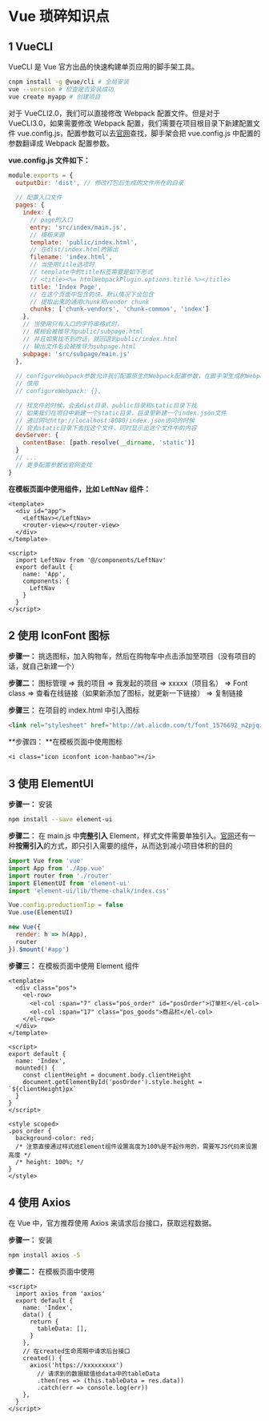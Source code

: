 # Vue 琐碎知识点

## 1 VueCLI

VueCLI 是 Vue 官方出品的快速构建单页应用的脚手架工具。

```bash
cnpm install -g @vue/cli # 全局安装
vue --version # 检查是否安装成功
vue create myapp # 创建项目
```

对于 VueCLI2.0，我们可以直接修改 Webpack 配置文件。但是对于 VueCLI3.0，如果需要修改 Webpack 配置，我们需要在项目根目录下新建配置文件 vue.config.js，配置参数可以去[官网](https://cli.vuejs.org/zh/config/)查找，脚手架会把 vue.config.js 中配置的参数翻译成 Webpack 配置参数。

**vue.config.js 文件如下：**

```javascript
module.exports = {
  outputDir: 'dist', // 修改打包后生成的文件所在的目录
  
  // 配置入口文件
  pages: {
    index: {
      // page的入口
      entry: 'src/index/main.js',
      // 模板来源
      template: 'public/index.html',
      // 在dist/index.html的输出
      filename: 'index.html',
      // 当使用title选项时
      // template中的title标签需要是如下形式
      // <title><%= htmlWebpackPlugin.options.title %></title>
      title: 'Index Page',
      // 在这个页面中包含的块，默认情况下会包含
      // 提取出来的通用chunk和vendor chunk
      chunks: ['chunk-vendors', 'chunk-common', 'index']
    },
    // 当使用只有入口的字符串格式时，
    // 模板会被推导为public/subpage.html
    // 并且如果找不到的话，就回退到public/index.html
    // 输出文件名会被推导为subpage.html
    subpage: 'src/subpage/main.js'
  },
  
  // configureWebpack参数允许我们配置原生的Webpack配置参数，在脚手架生成的Webpack配置文件的基础上，做一个merge
  // 慎用
  // configureWebpack: {},

  // 找文件的时候，会去dist目录、public目录和static目录下找
  // 如果我们在项目中新建一个static目录，目录里新建一个index.json文件
  // 通过网址http://localhost:8080/index.json访问的时候
  // 会去static目录下去找这个文件，同时显示出这个文件中的内容
  devServer: {
    contentBase: [path.resolve(__dirname, 'static')]
  }
  // ...
  // 更多配置参数去官网查找
}
```

**在模板页面中使用组件，比如 LeftNav 组件：**

```vue
<template>
  <div id="app">
    <LeftNav></LeftNav>
    <router-view></router-view>
  </div>
</template>

<script>
  import LeftNav from '@/components/LeftNav'
  export default {
    name: 'App',
    components: {
      LeftNav
    }
  }
</script>
```

## 2 使用 IconFont 图标

**步骤一：** 挑选图标，加入购物车，然后在购物车中点击添加至项目（没有项目的话，就自己新建一个）

**步骤二：** 图标管理 => 我的项目 => 我发起的项目 => xxxxx（项目名） => Font class => 查看在线链接（如果新添加了图标，就更新一下链接） => 复制链接

**步骤三：** 在项目的 index.html 中引入图标

```html
<link rel="stylesheet" href="http://at.alicdn.com/t/font_1576692_m2pjqz91r.css" />
```

**步骤四： **在模板页面中使用图标

```vue
<i class="icon iconfont icon-hanbao"></i>
```

## 3 使用 ElementUI

**步骤一：** 安装

```bash
npm install --save element-ui
```

**步骤二：** 在 main.js 中**完整引入** Element，样式文件需要单独引入。[官网](https://element.eleme.cn/#/zh-CN/component/quickstart)还有一种**按需引入**的方式，即只引入需要的组件，从而达到减小项目体积的目的

```javascript
import Vue from 'vue'
import App from './App.vue'
import router from './router'
import ElementUI from 'element-ui'
import 'element-ui/lib/theme-chalk/index.css'

Vue.config.productionTip = false
Vue.use(ElementUI)

new Vue({
  render: h => h(App),
  router
}).$mount('#app')
```

**步骤三：** 在模板页面中使用 Element 组件

```vue
<template>
  <div class="pos">
    <el-row>
      <el-col :span="7" class="pos_order" id="posOrder">订单栏</el-col>
      <el-col :span="17" class="pos_goods">商品栏</el-col>
    </el-row>
  </div>
</template>

<script>
export default {
  name: 'Index',
  mounted() {
    const clientHeight = document.body.clientHeight
    document.getElementById('posOrder').style.height = `${clientHeight}px`
  }
}
</script>

<style scoped>
.pos_order {
  background-color: red;
  /* 注意直接通过样式给Element组件设置高度为100%是不起作用的，需要写JS代码来设置高度 */
  /* height: 100%; */
}
</style>
```

## 4 使用 Axios

在 Vue 中，官方推荐使用 Axios 来请求后台接口，获取远程数据。

**步骤一：** 安装

```bash
npm install axios -S
```

**步骤二：** 在模板页面中使用

```vue
<script>
  import axios from 'axios'
  export default {
    name: 'Index',
    data() {
      return {
        tableData: [],
      }
    },
    // 在created生命周期中请求后台接口
    created() {
      axios('https://xxxxxxxxx')
      	// 请求到的数据赋值给data中的tableData
        .then(res => (this.tableData = res.data))
        .catch(err => console.log(err))
    },
  }
</script>
```











